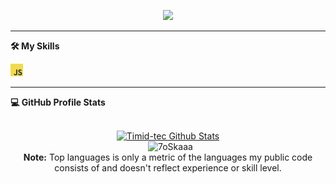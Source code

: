 <p align="center">
  <a href="https://github.com/DenverCoder1/readme-typing-svg"><img src="https://readme-typing-svg.herokuapp.com?lines=Computer+Technican+Student;Competitive+Programmer;Always%20learning%20new%20things&center=true&width=500&height=50"></a>
</p>

****
  <summary><b>🛠️ My Skills</b></summary>
  
  

<code><img height="20" src="https://raw.githubusercontent.com/github/explore/80688e429a7d4ef2fca1e82350fe8e3517d3494d/topics/javascript/javascript.png"></code>
  
****
  <summary><b>💻 GitHub Profile Stats</b></summary>
  <br/>
  <p align="center">
    <a href="https://github.com/Timid-tec/github-readme-stats"><img alt="Timid-tec Github Stats" src="https://github-readme-stats.vercel.app/api?username=Timid-tec&show_icons=true&count_private=true&theme=algolia" height="192px"/></a>
<br/>
  &nbsp;
	  <img src="https://github-readme-stats.vercel.app/api/top-langs?username=7oSkaaa&langs_count=10&show_icons=true&locale=en&layout=compact&theme=algolia" alt="7oSkaaa" height="192px"/>
  <br/>
  <b>Note:</b> Top languages is only a metric of the languages my public code consists of and doesn't reflect experience or skill level.
  </p>
